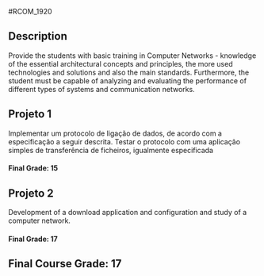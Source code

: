 #RCOM_1920

## Description
Provide the students with basic training in Computer Networks - knowledge of the essential architectural concepts and principles, the more used technologies and solutions and also the main standards. Furthermore, the student must be capable of analyzing and evaluating the performance of different types of systems and communication networks.

## Projeto 1
Implementar um protocolo de ligação de dados, de acordo com a especificação a seguir descrita. Testar o protocolo com uma aplicação simples de transferência de ficheiros, igualmente especificada

#### Final Grade: 15

## Projeto 2
Development of a download application and configuration and study of a computer network.

#### Final Grade: 17

## Final Course Grade: 17
